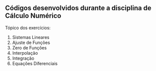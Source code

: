 ## Códigos desenvolvidos durante a disciplina de Cálculo Numérico
Tópico dos exercícios:
1. Sistemas Lineares
2. Ajuste de Funções
3. Zero de Funções
4. Interpolação
5. Integração
6. Equações Diferenciais
